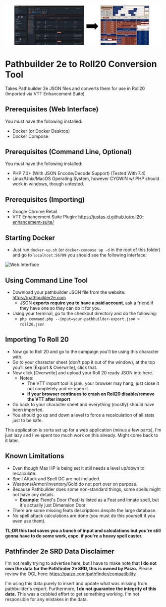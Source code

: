 ![Picture](.github/readme.png)

# Pathbuilder 2e to Roll20 Conversion Tool

Takes Pathbuilder 2e JSON files and converts them for use in Roll20 (Imported via VTT Enhancement Suite)

## Prerequisites (Web Interface)
You must have the following installed:
- Docker (or Docker Desktop)
- Docker Compose

## Prerequisites (Command Line, Optional)
You must have the following installed:
- PHP 7.0+ (With JSON Encode/Decode Support) (Tested With 7.4)
- Linux/Unix/MacOS Operating System, however CYGWIN w/ PHP should work in windows, though untested.

## Prerequisites (Importing)
- Google Chrome Retail
- VTT Enhancement Suite Plugin: https://justas-d.github.io/roll20-enhancement-suite/

## Starting Docker
- Just run `docker-up.sh` (or `docker-compose up -d` in the root of this folder) and go to `localhost:56709` you should see the following interface:

![Web Interface](.github/web.png)

## Using Command Line Tool
- Download your pathbuilder JSON file from the website: https://pathbuilder2e.com
  - JSON **exports require you to have a paid account**, ask a friend if they have one so they can do it for you.
- Using your terminal, go to the checkout directory and do the following:
  - `php command.php --input=your-pathbuilder-export.json > roll20.json`

## Importing To Roll 20
- Now go to Roll 20 and go to the campaign you'll be using this character with.
- Go to your character sheet (don't pop it out of the window), at the top you'll see [Export & Overwrite], click that.
- Now click [Overwrite] and upload your Roll 20 ready JSON into here.
  - Notes:
    - The VTT import tool is jank, your browser may hang, just close it out completely and re-open it.
    - **If your browser continues to crash on Roll20 disable/remove the VTT after import**
- Go back to your character sheet and everything (mostly) should have been imported.
- You should go up and down a level to force a recalculation of all stats just to be safe.

This application is sorta set up for a web application (minus a few parts), I'm just lazy and I've spent too much work on this already. Might come back to it later.

## Known Limitations
- Even though Max HP is being set it still  needs a level up/down to recalculate.
- Spell Attack and Spell DC are not included.
- Weapons/Armor/Inventory/Gold do not port over on purpose.
- Because Pathbuilder does some non-standard things, some spells might not have any details.
  - **Example**: Fiend's Door (Feat) is listed as a Feat and Innate spell, but it's actually just Dimension Door.
- There are some missing feats descriptions despite the large database.
- No spell attack calculations are done (you must do this yourself if you even use them).

**TL;DR this tool saves you a bunch of input and calculations but you're still gonna have to do some work, espc. if you're a heavy spell caster.**

## Pathfinder 2e SRD Data Disclaimer
I'm not really trying to advertise here, but I have to make note that **I do not own the data for the Pathfinder 2e SRD, this is owned by Paizo.** Please review the OGL here: https://paizo.com/pathfinder/compatibility

I'm using this data purely to insert and update what was missing from pathbuilder's export. Furthermore, **I do not guarantee the integrity of this data.** This was a cobbled effort to get something working. I'm not responsible for any mistakes in the data.
